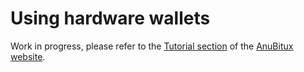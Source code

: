 # Using hardware wallets

Work in progress, please refer to the [Tutorial section](https://anubitux.org/tutorials-and-howtos/) of the [AnuBitux website](https://anubitux.org/).
